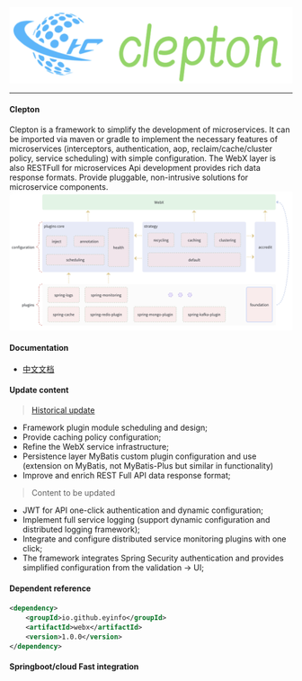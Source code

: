 ![logo](img/logo.png)

---

#### Clepton

Clepton is a framework to simplify the development of microservices. It can be imported via maven or gradle to implement
the necessary features of microservices (interceptors, authentication, aop, reclaim/cache/cluster policy, service
scheduling) with simple configuration. The WebX layer is also RESTFull for microservices
Api development provides rich data response formats. Provide pluggable, non-intrusive solutions for microservice
components.
![framework](img/service-framework.png)

#### Documentation

- [中文文档](/lang/zh/README.md)

#### Update content

> [Historical update](/logs/history_update.md)

- Framework plugin module scheduling and design;
- Provide caching policy configuration;
- Refine the WebX service infrastructure;
- Persistence layer MyBatis custom plugin configuration and use (extension on MyBatis, not MyBatis-Plus but similar in
  functionality)
- Improve and enrich REST Full API data response format;

> Content to be updated

- JWT for API one-click authentication and dynamic configuration;
- Implement full service logging (support dynamic configuration and distributed logging framework);
- Integrate and configure distributed service monitoring plugins with one click;
- The framework integrates Spring Security authentication and provides simplified configuration from the validation ->
  UI;

#### Dependent reference

```xml
<dependency>
    <groupId>io.github.eyinfo</groupId>
    <artifactId>webx</artifactId>
    <version>1.0.0</version>
</dependency>
```

#### Springboot/cloud Fast integration
